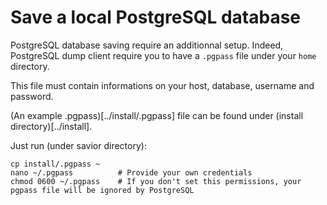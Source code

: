 # Save a local PostgreSQL database

PostgreSQL database saving require an additionnal setup.
Indeed, PostgreSQL dump client require you to have a `.pgpass` file under your `home` directory.

This file must contain informations on your host, database, username and password.

(An example .pgpass)[../install/.pgpass] file can be found under (install directory)[../install].

Just run (under savior directory): 
	
	cp install/.pgpass ~
	nano ~/.pgpass 			# Provide your own credentials
	chmod 0600 ~/.pgpass 	# If you don't set this permissions, your pgpass file will be ignored by PostgreSQL